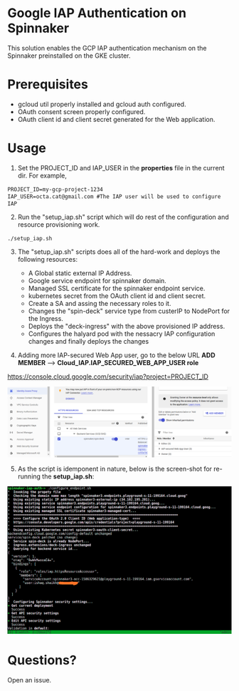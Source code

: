 # Google IAP Authentication on Spinnaker

This solution enables the GCP IAP authentication mechanism on the Spinnaker preinstalled on the GKE cluster.

# Prerequisites

* gcloud util properly installed and gcloud auth configured.
* OAuth consent screen properly configured.
* OAuth client id and client secret generated for the Web application.

# Usage

1. Set the PROJECT_ID and IAP_USER in the **properties** file in the current dir.
For example,
```
PROJECT_ID=my-gcp-project-1234
IAP_USER=octa.cat@gmail.com #The IAP user will be used to configure IAP
```

2. Run the "setup_iap.sh" script which will do rest of the configuration and resource provisioning work.
```
./setup_iap.sh
```

3. The "setup_iap.sh" scripts does all of the hard-work and deploys the following resources:
	* A Global static external IP Address.
	* Google service endpoint for spinnaker domain.
	* Managed SSL certificate for the spinnaker endpoint service.
	* kubernetes secret from the OAuth client id and client secret.
	* Create a SA and assing the necessary roles to it.
	* Changes the "spin-deck" service type from custerIP to NodePort for the Ingress.
	* Deploys the "deck-ingress" with the above provisioned IP address.
	* Configures the halyard pod with the nessacry IAP configuration changes and finally deploys the changes


4. Adding more IAP-secured Web App user, go to the below URL **ADD MEMBER** --> **Cloud_IAP.IAP_SECURED_WEB_APP_USER role**

https://console.cloud.google.com/security/iap?project=PROJECT_ID


![GCP-IAP](IAP_1.png)


5. As the script is idemponent in nature,  below is the screen-shot for re-running the **setup_iap.sh**:

![rerun-script](IMG_1.png)



# Questions?

Open an issue.





